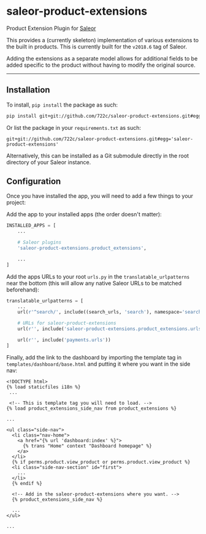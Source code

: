 # saleor-product-extensions

Product Extension Plugin for [Saleor](https://github.com/mirumee/saleor)

This provides a (currently skeleton) implementation of various extensions to the built in products. This is currently built for the `v2018.6` tag of Saleor.

Adding the extensions as a separate model allows for additional fields to be added specific to the product without having to modify the original source.

---

## Installation

To install, `pip install` the package as such:

```bash
pip install git+git://github.com/722c/saleor-product-extensions.git#egg='saleor-product-extensions'
```

Or list the package in your `requirements.txt` as such:

```
git+git://github.com/722c/saleor-product-extensions.git#egg='saleor-product-extensions'
```

Alternatively, this can be installed as a Git submodule directly in the root directory of your Saleor instance.

## Configuration

Once you have installed the app, you will need to add a few things to your project:

Add the app to your installed apps (the order doesn't matter):

```python
INSTALLED_APPS = [
    ...

    # Saleor plugins
    'saleor-product-extensions.product_extensions',

    ...
]
```

Add the apps URLs to your root `urls.py` in the `translatable_urlpatterns` near the bottom (this will allow any native Saleor URLs to be matched beforehand):

```python
translatable_urlpatterns = [
    ...
    url(r'^search/', include((search_urls, 'search'), namespace='search')),

    # URLs for saleor-product-extensions
    url(r'', include('saleor-product-extensions.product_extensions.urls')),

    url(r'', include('payments.urls'))
]
```

Finally, add the link to the dashboard by importing the template tag in `templates/dashboard/base.html` and putting it where you want in the side nav:

```django
<!DOCTYPE html>
{% load staticfiles i18n %}
 ...

 <!-- This is template tag you will need to load. -->
{% load product_extensions_side_nav from product_extensions %}

...

<ul class="side-nav">
  <li class="nav-home">
    <a href="{% url 'dashboard:index' %}">
      {% trans "Home" context "Dashboard homepage" %}
    </a>
  </li>
  {% if perms.product.view_product or perms.product.view_product %}
  <li class="side-nav-section" id="first">
    ...
  </li>
  {% endif %}

  <!-- Add in the saleor-product-extensions where you want. -->
  {% product_extensions_side_nav %}

  ...
</ul>

...
```
